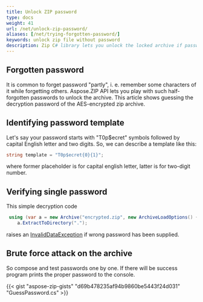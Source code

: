 ```yaml
---
title: Unlock ZIP password
type: docs
weight: 41
url: /net/unlock-zip-password/
aliases: [/net/trying-forgotten-password/]
keywords: unlock zip file without password
description: Zip C# library lets you unlock the locked archive if password is half-forgotten. Provide password template and it will use Brute force attack on archive to unlock it.
---
```


## **Forgotten password**

It is common to forget password "partly", i. e. remember some characters of it while forgetting others.
Aspose.ZIP API lets you play with such half-forgotten passwords to unlock the archive. This article shows guessing the decryption password of the AES-encrypted zip archive.

## **Identifying password template**

Let's say your password starts with "T0p$ecret" symbols followed by capital English letter and two digits. So, we can describe a template like this: 
```c#
string template = "T0p$ecret{0}{1}";
```
where former placeholder is for capital english letter, latter is for two-digit number.

## **Verifying single password** 
This simple decryption code 
```c#
 using (var a = new Archive("encrypted.zip", new ArchiveLoadOptions() {DecryptionPassword = password}))
    a.ExtractToDirectory(".");
```
raises an [InvalidDataException](https://docs.microsoft.com/en-us/dotnet/api/system.io.invaliddataexception) if wrong password has been supplied.

## **Brute force attack on the archive**

So compose and test passwords one by one. If there will be success program prints the proper password to the console.

{{< gist "aspose-zip-gists" "d69b478235af94b9860be5443f24d031" "GuessPassword.cs" >}}
